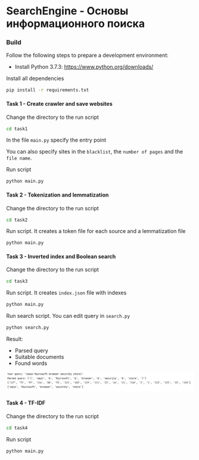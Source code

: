 # SearchEngine - Основы информационного поиска

### Build

Follow the following steps to prepare a development environment:

-   Install Python 3.7.3: <https://www.python.org/downloads/>

Install all dependencies 

```bash
pip install -r requirements.txt
```

#### Task 1 - Create crawler and save websites 

Change the directory to the run script
```bash
cd task1
```

In the file ``main.py`` specify the entry point

You can also specify sites in the ``blacklist``, the ``number of pages`` and the ``file name``.

Run script

```bash
python main.py
```

#### Task 2 - Tokenization and lemmatization

Change the directory to the run script
```bash
cd task2
```

Run script. It creates a token file for each source and a lemmatization file

```bash
python main.py
```

#### Task 3 - Inverted index and Boolean search

Change the directory to the run script
```bash
cd task3
```

Run script. It creates `index.json` file with indexes

```bash
python main.py
```

Run search script. You can edit query in `search.py`
```bash
python search.py
```

Result:
* Parsed query
* Suitable documents
* Found words

![This is an image](./img/boolean_search_result.png)

#### Task 4 - TF-IDF

Change the directory to the run script
```bash
cd task4
```

Run script

```bash
python main.py
```